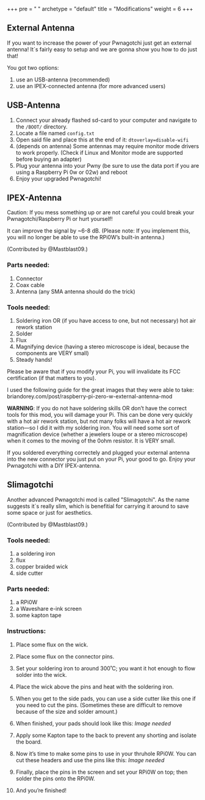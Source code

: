 +++
pre = "<i class='fas fa-toolbox'></i> "
archetype = "default"
title = "Modifications"
weight = 6
+++

## External Antenna

If you want to increase the power of your Pwnagotchi just get an external antenna! It´s fairly easy to setup and we are gonna show you how to do just that!

You got two options:
1. use an USB-antenna (recommended)
2. use an IPEX-connected antenna (for more advanced users)

## USB-Antenna 

1. Connect your already flashed  sd-card to your computer and navigate to the `/BOOT/` directory.
2. Locate a file named `config.txt`
3. Open said file and place this at the end of it: `dtoverlay=disable-wifi`
4. (depends on antenna) Some antennas may require monitor mode drivers to work properly. (Check if Linux and Monitor mode are supported before buying an adapter)
5. Plug your antenna into your Pwny (be sure to use the data port if you are using a Raspberry Pi 0w or 02w) and reboot
6. Enjoy your upgraded Pwnagotchi!

## IPEX-Antenna

Caution: If you mess something up or are not careful you could break your Pwnagotchi/Raspberry Pi or hurt yourself!

It can improve the signal by ~6-8 dB. (Please note: If you implement this, you will no longer be able to use the RPi0W’s built-in antenna.)

(Contributed by @Mastblast09.)

### Parts needed:

1. Connector
2. Coax cable 
3. Antenna (any SMA antenna should do the trick)

### Tools needed:
1. Soldering iron OR (if you have access to one, but not necessary) hot air rework station
2. Solder
3. Flux
4. Magnifying device (having a stereo microscope is ideal, because the components are VERY small)
5. Steady hands!

Please be aware that if you modify your Pi, you will invalidate its FCC certification (if that matters to you).

I used the following guide for the great images that they were able to take: briandorey.com/post/raspberry-pi-zero-w-external-antenna-mod

**WARNING**: If you do not have soldering skills OR don’t have the correct tools for this mod, you will damage your Pi.
This can be done very quickly with a hot air rework station, but not many folks will have a hot air rework station—so I did it with my soldering iron.
You will need some sort of magnification device (whether a jewelers loupe or a stereo microscope) when it comes to the moving of the 0ohm resistor. It is VERY small.

If you soldered everything correctely and plugged your external antenna into the new connector you just put on your Pi, your good to go. Enjoy your Pwnagotchi with a DIY IPEX-antenna.

## Slimagotchi

Another advanced Pwnagotchi mod is called "Slimagotchi". As the name suggests it´s really slim, which is benefitial for carrying it around to save some space or just for aesthetics.

(Contributed by @Mastblast09.)

### Tools needed:
1. a soldering iron
2. flux
3. copper braided wick
4. side cutter

### Parts needed:
1. a RPi0W
2. a Waveshare e-ink screen
3. some kapton tape

### Instructions:
1. Place some flux on the wick.

2. Place some flux on the connector pins.

3. Set your soldering iron to around 300˚C; you want it hot enough to flow solder into the wick.

4. Place the wick above the pins and heat with the soldering iron.

5. When you get to the side pads, you can use a side cutter like this one if you need to cut the pins. (Sometimes these are difficult to remove because of the size and solder amount.)

6. When finished, your pads should look like this: _Image needed_

7. Apply some Kapton tape to the back to prevent any shorting and isolate the board.

8. Now it’s time to make some pins to use in your thruhole RPi0W. You can cut these headers and use the pins like this: _Image needed_

9. Finally, place the pins in the screen and set your RPi0W on top; then solder the pins onto the RPi0W.

10. And you’re finished!
